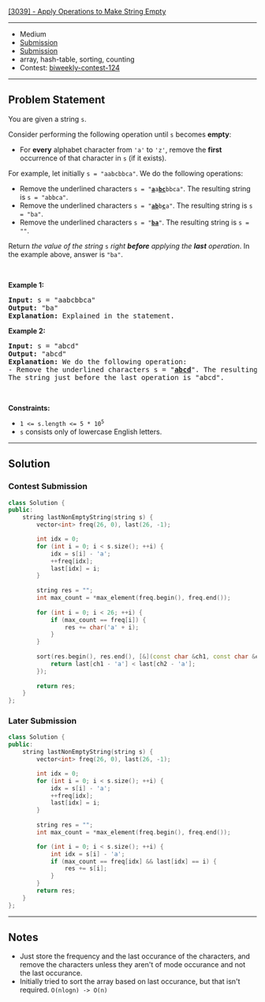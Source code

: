 [[3039] - Apply Operations to Make String Empty](https://leetcode.com/problems/apply-operations-to-make-string-empty)

---

- Medium
- [Submission](https://leetcode.com/problems/apply-operations-to-make-string-empty/submissions/1177899517/)
- [Submission](https://leetcode.com/problems/apply-operations-to-make-string-empty/submissions/1178047675/)
- array, hash-table, sorting, counting
- Contest: [biweekly-contest-124](https://leetcode.com/contest/biweekly-contest-124)

---

## Problem Statement

<p>You are given a string <code>s</code>.</p>

<p>Consider performing the following operation until <code>s</code> becomes <strong>empty</strong>:</p>

<ul>
	<li>For <strong>every</strong> alphabet character from <code>&#39;a&#39;</code> to <code>&#39;z&#39;</code>, remove the <strong>first</strong> occurrence of that character in <code>s</code> (if it exists).</li>
</ul>

<p>For example, let initially <code>s = &quot;aabcbbca&quot;</code>. We do the following operations:</p>

<ul>
	<li>Remove the underlined characters <code>s = &quot;<u><strong>a</strong></u>a<strong><u>bc</u></strong>bbca&quot;</code>. The resulting string is <code>s = &quot;abbca&quot;</code>.</li>
	<li>Remove the underlined characters <code>s = &quot;<u><strong>ab</strong></u>b<u><strong>c</strong></u>a&quot;</code>. The resulting string is <code>s = &quot;ba&quot;</code>.</li>
	<li>Remove the underlined characters <code>s = &quot;<u><strong>ba</strong></u>&quot;</code>. The resulting string is <code>s = &quot;&quot;</code>.</li>
</ul>

<p>Return <em>the value of the string </em><code>s</code><em> right <strong>before</strong> applying the <strong>last</strong> operation</em>. In the example above, answer is <code>&quot;ba&quot;</code>.</p>

<p>&nbsp;</p>
<p><strong class="example">Example 1:</strong></p>

<pre>
<strong>Input:</strong> s = &quot;aabcbbca&quot;
<strong>Output:</strong> &quot;ba&quot;
<strong>Explanation:</strong> Explained in the statement.
</pre>

<p><strong class="example">Example 2:</strong></p>

<pre>
<strong>Input:</strong> s = &quot;abcd&quot;
<strong>Output:</strong> &quot;abcd&quot;
<strong>Explanation:</strong> We do the following operation:
- Remove the underlined characters s = &quot;<u><strong>abcd</strong></u>&quot;. The resulting string is s = &quot;&quot;.
The string just before the last operation is &quot;abcd&quot;.
</pre>

<p>&nbsp;</p>
<p><strong>Constraints:</strong></p>

<ul>
	<li><code>1 &lt;= s.length &lt;= 5 * 10<sup>5</sup></code></li>
	<li><code>s</code> consists only of lowercase English letters.</li>
</ul>


---

## Solution

### Contest Submission

```cpp
class Solution {
public:
    string lastNonEmptyString(string s) {
        vector<int> freq(26, 0), last(26, -1);

        int idx = 0;
        for (int i = 0; i < s.size(); ++i) {
            idx = s[i] - 'a';
            ++freq[idx];
            last[idx] = i;
        }
        
        string res = "";
        int max_count = *max_element(freq.begin(), freq.end());
        
        for (int i = 0; i < 26; ++i) {
            if (max_count == freq[i]) {
                res += char('a' + i);
            }
        }
        
        sort(res.begin(), res.end(), [&](const char &ch1, const char &ch2) {
            return last[ch1 - 'a'] < last[ch2 - 'a'];
        });
        
        return res;
    }
};
```

### Later Submission

```cpp
class Solution {
public:
    string lastNonEmptyString(string s) {
        vector<int> freq(26, 0), last(26, -1);

        int idx = 0;
        for (int i = 0; i < s.size(); ++i) {
            idx = s[i] - 'a';
            ++freq[idx];
            last[idx] = i;
        }
        
        string res = "";
        int max_count = *max_element(freq.begin(), freq.end());

        for (int i = 0; i < s.size(); ++i) {
            int idx = s[i] - 'a';
            if (max_count == freq[idx] && last[idx] == i) {
                res += s[i];
            }
        }
        return res;
    }
};
```

---

## Notes

- Just store the frequency and the last occurance of the characters, and remove the characters unless they aren't of mode occurance and not the last occurance.
- Initially tried to sort the array based on last occurance, but that isn't required. `O(nlogn) -> O(n)`

